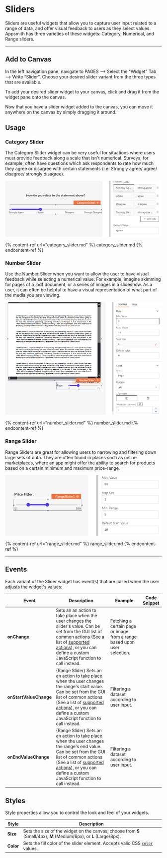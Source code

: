 # Sliders
Sliders are useful widgets that allow you to capture user input related to a range of data, and offer visual feedback to users as they select values. Appsmith has three varieties of these widgets: Category, Numerical, and Range sliders.

---
## Add to Canvas
In the left navigation pane, navigate to PAGES —> Select the "Widget" Tab —> Write “Slider". Choose your desired slider variant from the three types that are available.

To add your desired slider widget to your canvas, click and drag it from the widget pane onto the canvas.

Now that you have a slider widget added to the canvas, you can move it anywhere on the canvas by simply dragging it around.

## Usage

### Category Slider
The Category Slider widget can be very useful for situations where users must provide feedback along a scale that isn't numerical. Surveys, for example, often have questions which ask respondents to rate how much they agree or disagree with certain statements (i.e. Strongly agree/ agree/ disagree/ strongly disagree).

![](as_category.png)

{% content-ref url="category_slider.md" %} category_slider.md {% endcontent-ref %}

### Number Slider
Use the Number Slider when you want to allow the user to have visual feedback while selecting a numerical value. For example, imagine skimming for pages of a .pdf document, or a series of images in a slideshow. As a user, it can often be helpful to have a visual representation of what part of the media you are viewing.

![](as_number.png)

{% content-ref url="number_slider.md" %} number_slider.md {% endcontent-ref %}

### Range Slider
Range Sliders are great for allowing users to narrowing and filtering down large sets of data. They are often found in places such as online marketplaces, where an app might offer the ability to search for products based on a certain minimum and maximum price-range.

![](as_range.png)

{% content-ref url="range_slider.md" %} range_slider.md {% endcontent-ref %}

---

## Events

Each variant of the Slider widget has event(s) that are called when the user adjusts the widget's values:

| **Event** | **Description** | **Example** | **Code Snippet** |
|-----------|-----------------|-------------|------------------|
| **onChange** | Sets an an action to take place when the user changes the slider's value. Can be set from the GUI list of common actions (See a list of [supported actions](https://docs.appsmith.com/reference/appsmith-framework/widget-actions)), or you can define a custom JavaScript function to call instead. | Fetching a certain page or image from a range based upon user selection. |  |
| **onStartValueChange** | (Range Slider) Sets an an action to take place when the user changes the range's start value. Can be set from the GUI list of common actions (See a list of [supported actions](https://docs.appsmith.com/reference/appsmith-framework/widget-actions)), or you can define a custom JavaScript function to call instead. | Filtering a dataset according to user input. |  |
| **onEndValueChange** | (Range Slider) Sets an an action to take place when the user changes the range's end value. Can be set from the GUI list of common actions (See a list of [supported actions](https://docs.appsmith.com/reference/appsmith-framework/widget-actions)), or you can define a custom JavaScript function to call instead. | Filtering a dataset according to user input. |  |

## Styles

Style properties allow you to control the look and feel of your widgets.

| **Style** | **Description** |
|-----------|-----------------|
| **Size** | Sets the size of the widget on the canvas; choose from **S** (Small/4px), **M** (Medium/6px), or **L** (Large/8px). |
| **Color** | Sets the fill color of the slider element. Accepts valid CSS [`color`](https://developer.mozilla.org/en-US/docs/Web/CSS/color) values. |